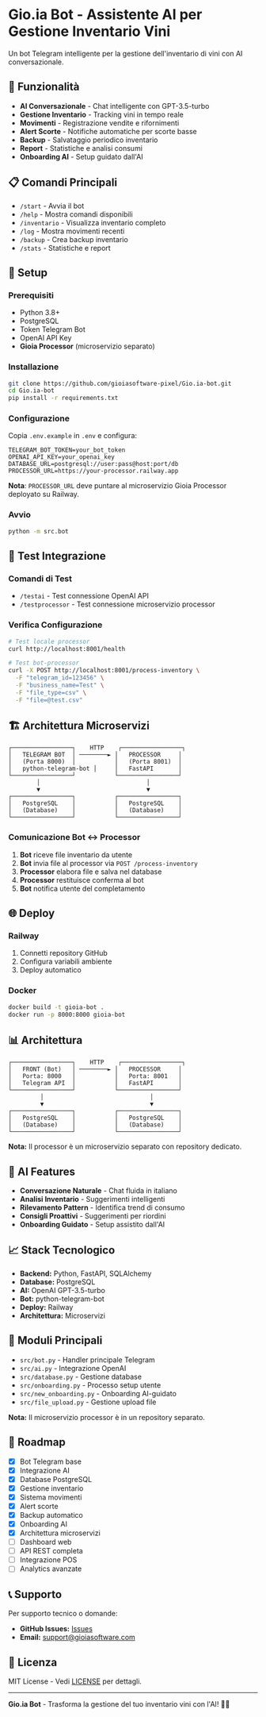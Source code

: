 # Gio.ia Bot - Assistente AI per Gestione Inventario Vini

Un bot Telegram intelligente per la gestione dell'inventario di vini con AI conversazionale.

## 🚀 Funzionalità

- **AI Conversazionale** - Chat intelligente con GPT-3.5-turbo
- **Gestione Inventario** - Tracking vini in tempo reale
- **Movimenti** - Registrazione vendite e rifornimenti
- **Alert Scorte** - Notifiche automatiche per scorte basse
- **Backup** - Salvataggio periodico inventario
- **Report** - Statistiche e analisi consumi
- **Onboarding AI** - Setup guidato dall'AI

## 📋 Comandi Principali

- `/start` - Avvia il bot
- `/help` - Mostra comandi disponibili
- `/inventario` - Visualizza inventario completo
- `/log` - Mostra movimenti recenti
- `/backup` - Crea backup inventario
- `/stats` - Statistiche e report

## 🔧 Setup

### Prerequisiti
- Python 3.8+
- PostgreSQL
- Token Telegram Bot
- OpenAI API Key
- **Gioia Processor** (microservizio separato)

### Installazione
```bash
git clone https://github.com/gioiasoftware-pixel/Gio.ia-bot.git
cd Gio.ia-bot
pip install -r requirements.txt
```

### Configurazione
Copia `.env.example` in `.env` e configura:
```env
TELEGRAM_BOT_TOKEN=your_bot_token
OPENAI_API_KEY=your_openai_key
DATABASE_URL=postgresql://user:pass@host:port/db
PROCESSOR_URL=https://your-processor.railway.app
```

**Nota**: `PROCESSOR_URL` deve puntare al microservizio Gioia Processor deployato su Railway.

### Avvio
```bash
python -m src.bot
```

## 🧪 Test Integrazione

### **Comandi di Test**
- `/testai` - Test connessione OpenAI API
- `/testprocessor` - Test connessione microservizio processor

### **Verifica Configurazione**
```bash
# Test locale processor
curl http://localhost:8001/health

# Test bot-processor
curl -X POST http://localhost:8001/process-inventory \
  -F "telegram_id=123456" \
  -F "business_name=Test" \
  -F "file_type=csv" \
  -F "file=@test.csv"
```

## 🏗️ Architettura Microservizi

```
┌─────────────────┐    HTTP    ┌─────────────────┐
│   TELEGRAM BOT  │ ────────► │   PROCESSOR     │
│   (Porta 8000)  │           │   (Porta 8001)  │
│   python-telegram-bot │     │   FastAPI       │
└─────────────────┘           └─────────────────┘
        │                              │
        ▼                              ▼
┌─────────────────┐           ┌─────────────────┐
│   PostgreSQL    │           │   PostgreSQL    │
│   (Database)    │           │   (Database)    │
└─────────────────┘           └─────────────────┘
```

### **Comunicazione Bot ↔ Processor**
1. **Bot** riceve file inventario da utente
2. **Bot** invia file al processor via `POST /process-inventory`
3. **Processor** elabora file e salva nel database
4. **Processor** restituisce conferma al bot
5. **Bot** notifica utente del completamento

## 🌐 Deploy

### Railway
1. Connetti repository GitHub
2. Configura variabili ambiente
3. Deploy automatico

### Docker
```bash
docker build -t gioia-bot .
docker run -p 8000:8000 gioia-bot
```

## 📊 Architettura

```
┌─────────────────┐    HTTP    ┌─────────────────┐
│   FRONT (Bot)   │ ────────► │   PROCESSOR     │
│   Porta: 8000   │           │   Porta: 8001   │
│   Telegram API  │           │   FastAPI       │
└─────────────────┘           └─────────────────┘
         │                              │
         ▼                              ▼
┌─────────────────┐           ┌─────────────────┐
│   PostgreSQL    │           │   PostgreSQL    │
│   (Database)    │           │   (Database)    │
└─────────────────┘           └─────────────────┘
```

**Nota:** Il processor è un microservizio separato con repository dedicato.

## 🧠 AI Features

- **Conversazione Naturale** - Chat fluida in italiano
- **Analisi Inventario** - Suggerimenti intelligenti
- **Rilevamento Pattern** - Identifica trend di consumo
- **Consigli Proattivi** - Suggerimenti per riordini
- **Onboarding Guidato** - Setup assistito dall'AI

## 📈 Stack Tecnologico

- **Backend:** Python, FastAPI, SQLAlchemy
- **Database:** PostgreSQL
- **AI:** OpenAI GPT-3.5-turbo
- **Bot:** python-telegram-bot
- **Deploy:** Railway
- **Architettura:** Microservizi

## 🔗 Moduli Principali

- `src/bot.py` - Handler principale Telegram
- `src/ai.py` - Integrazione OpenAI
- `src/database.py` - Gestione database
- `src/onboarding.py` - Processo setup utente
- `src/new_onboarding.py` - Onboarding AI-guidato
- `src/file_upload.py` - Gestione upload file

**Nota:** Il microservizio processor è in un repository separato.

## 🚀 Roadmap

- [x] Bot Telegram base
- [x] Integrazione AI
- [x] Database PostgreSQL
- [x] Gestione inventario
- [x] Sistema movimenti
- [x] Alert scorte
- [x] Backup automatico
- [x] Onboarding AI
- [x] Architettura microservizi
- [ ] Dashboard web
- [ ] API REST completa
- [ ] Integrazione POS
- [ ] Analytics avanzate

## 📞 Supporto

Per supporto tecnico o domande:
- **GitHub Issues:** [Issues](https://github.com/gioiasoftware-pixel/Gio.ia-bot/issues)
- **Email:** support@gioiasoftware.com

## 📄 Licenza

MIT License - Vedi [LICENSE](LICENSE) per dettagli.

---

**Gio.ia Bot** - Trasforma la gestione del tuo inventario vini con l'AI! 🍷🤖